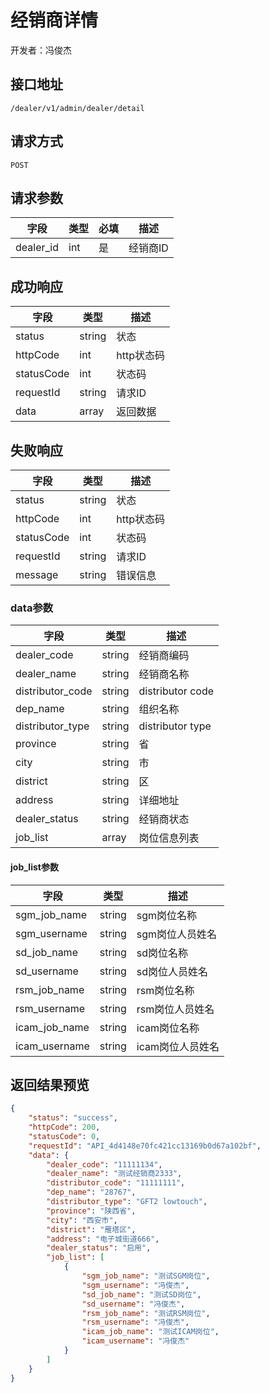 # 经销商详情

开发者：冯俊杰

## 接口地址

`/dealer/v1/admin/dealer/detail`

## 请求方式

`POST`

## 请求参数

| 字段 | 类型   | 必填 | 描述     |
| ---- | ------ | ---- | -------- |
| dealer_id   | int    | 是   | 经销商ID   |

## 成功响应

| 字段       | 类型    | 描述        |
| ---------- | ------- | ----------- |
| status    | string  | 状态    |
| httpCode     | int  | http状态码    |
| statusCode | int  | 状态码 |
| requestId | string  | 请求ID |
| data  | array  | 返回数据      |

## 失败响应

| 字段       | 类型    | 描述        |
| ---------- | ------- | ----------- |
| status    | string  | 状态    |
| httpCode     | int  | http状态码    |
| statusCode | int  | 状态码 |
| requestId | string  | 请求ID |
| message  | string  | 错误信息      |

### data参数

| 字段 | 类型 | 描述 |
| --- | --- | --- |
| dealer_code | string | 经销商编码 |
| dealer_name | string | 经销商名称 |
| distributor_code | string | distributor code |
| dep_name | string | 组织名称 |
| distributor_type | string | distributor type |
| province | string | 省 |
| city | string | 市 |
| district | string | 区 |
| address | string | 详细地址 |
| dealer_status | string | 经销商状态 |
| job_list | array | 岗位信息列表 |

#### job_list参数

| 字段 | 类型 | 描述 |
| --- | --- | --- |
| sgm_job_name | string | sgm岗位名称 |
| sgm_username | string | sgm岗位人员姓名 |
| sd_job_name | string | sd岗位名称 |
| sd_username | string | sd岗位人员姓名 |
| rsm_job_name | string | rsm岗位名称 |
| rsm_username | string | rsm岗位人员姓名 |
| icam_job_name | string | icam岗位名称 |
| icam_username | string | icam岗位人员姓名 |

## 返回结果预览

```json
{
    "status": "success",
    "httpCode": 200,
    "statusCode": 0,
    "requestId": "API_4d4148e70fc421cc13169b0d67a102bf",
    "data": {
        "dealer_code": "11111134",
        "dealer_name": "测试经销商2333",
        "distributor_code": "11111111",
        "dep_name": "28767",
        "distributor_type": "GFT2 lowtouch",
        "province": "陕西省",
        "city": "西安市",
        "district": "雁塔区",
        "address": "电子城街道666",
        "dealer_status": "启用",
        "job_list": [
            {
                "sgm_job_name": "测试SGM岗位",
                "sgm_username": "冯俊杰",
                "sd_job_name": "测试SD岗位",
                "sd_username": "冯俊杰",
                "rsm_job_name": "测试RSM岗位",
                "rsm_username": "冯俊杰",
                "icam_job_name": "测试ICAM岗位",
                "icam_username": "冯俊杰"
            }
        ]
    }
}
```